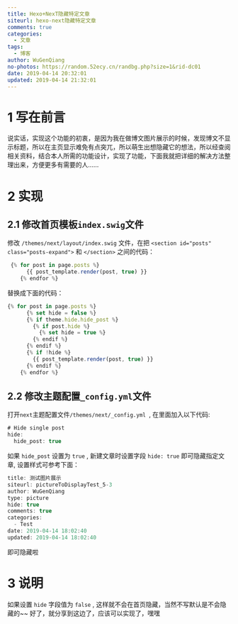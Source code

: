 ```yaml
---
title: Hexo+NexT隐藏特定文章
siteurl: hexo-next隐藏特定文章
comments: true
categories:
  - 文章
tags:
  - 博客
author: WuGenQiang
no-photos: https://random.52ecy.cn/randbg.php?size=1&rid-dc01
date: 2019-04-14 20:32:01
updated: 2019-04-14 21:32:01
---
```


# 1 写在前言
说实话，实现这个功能的初衷，是因为我在做博文图片展示的时候，发现博文不显示标题，所以在主页显示难免有点突兀，所以萌生出想隐藏它的想法，所以经查阅相关资料，结合本人所需的功能设计，实现了功能，下面我就把详细的解决方法整理出来，方便更多有需要的人……

<!--more-->

# 2 实现
## 2.1 修改首页模板`index.swig`文件
修改 `/themes/next/layout/index.swig` 文件，在把 `<section id="posts" class="posts-expand">` 和 `</section>` 之间的代码：
```js
 {% for post in page.posts %}
      {{ post_template.render(post, true) }}
    {% endfor %}
 ```
替换成下面的代码：
```js
{% for post in page.posts %}
      {% set hide = false %}
      {% if theme.hide.hide_post %}
        {% if post.hide %}
          {% set hide = true %}
        {% endif %}
      {% endif %}
      {% if !hide %}
        {{ post_template.render(post, true) }}
      {% endif %}
    {% endfor %}
```
## 2.2 修改主题配置`_config.yml`文件
打开`next`主题配置文件`/themes/next/_config.yml `, 在里面加入以下代码:
```js
# Hide single post
hide:
  hide_post: true
```
如果 `hide_post` 设置为 `true` , 新建文章时设置字段 `hide: true` 即可隐藏指定文章, 设置样式可参考下面：
```js
title: 测试图片展示
siteurl: pictureToDisplayTest_5-3
author: WuGenQiang
type: picture
hide: true
comments: true
categories:
  - Test
date: 2019-04-14 18:02:40
updated: 2019-04-14 18:02:40
```
即可隐藏啦
# 3 说明
如果设置 `hide` 字段值为 `false` , 这样就不会在首页隐藏，当然不写默认是不会隐藏的~~ 好了，就分享到这边了，应该可以实现了，嘿嘿

